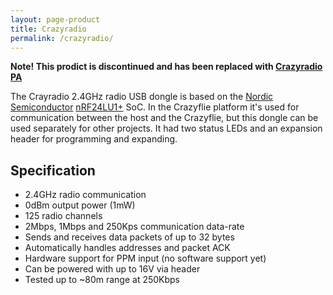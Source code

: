 ```yaml
---
layout: page-product
title: Crazyradio
permalink: /crazyradio/
---
```


**Note! This prodict is discontinued and has been replaced with [Crazyradio PA](/crazyradio-pa/)** 

The Crayradio 2.4GHz radio USB dongle is based on the 
[Nordic Semiconductor](http://www.nordicsemi.com/)
[nRF24LU1+](http://www.nordicsemi.com/eng/Products/2.4GHz-RF/nRF24LU1P) SoC. 
In the Crazyflie platform it's used for communication between the host and the 
Crazyflie, but this dongle can be used separately for other projects. It had 
two status LEDs and an expansion header for programming and expanding.


## Specification

* 2.4GHz radio communication</li>
* 0dBm output power (1mW)</li>
* 125 radio channels</li>
* 2Mbps, 1Mbps and 250Kps communication data-rate
* Sends and receives data packets of up to 32 bytes
* Automatically handles addresses and packet ACK
* Hardware support for PPM input (no software support yet)
* Can be powered with up to 16V via header
* Tested up to ~80m range at 250Kbps
